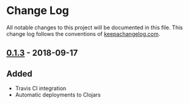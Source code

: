 # Change Log
All notable changes to this project will be documented in this file. This change log follows the conventions of [keepachangelog.com](http://keepachangelog.com/).

## [0.1.3] - 2018-09-17

## Added

- Travis CI integration
- Automatic deployments to Clojars

[Unreleased]: https://github.com/magnetcoop/stork/compare/0.1.3...HEAD
[0.1.3]: https://github.com/magnetcoop/stork/compare/0.1.0...0.1.3
